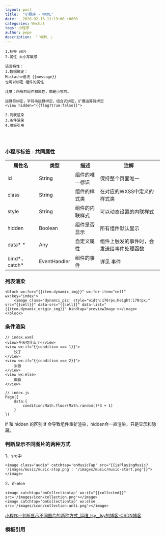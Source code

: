 ```yaml
---
layout: post
title:  "小程序 - WXML"
date:   2020-02-13 11:19:00 +0800
categories: Wechat
tags: 小程序
author: pepe
description: 『 WXML 』
---
```


```
1.标签 闭合
2.属性 大小写敏感

语言特性：
1.数据绑定：
Mustache语法 {{message}}
也可以绑定 组件的属性

注意：所有的组件和属性，都是小写的。

运算符绑定，字符串运算绑定，组合式绑定，扩展运算符绑定
<view hidden="{{flag?true:false}}">

2.列表渲染
3.条件渲染
4.模板引用




```

### **小程序标签 - 共同属性**
<table>
<tbody>
    <tr>
        <th>属性名</th><th>类型</th><th>描述</th><th>注解</th>
    </tr>
    <tr>
        <td>id</td><td>String</td><td>组件的唯一标识</td><td>保持整个页面唯一</td>
    </tr>
    <tr>
        <td>class</td><td>String</td><td>组件的样式类</td><td>在对应的WXSS中定义的样式类</td>
    </tr>
	<tr>
        <td>style</td><td>String</td><td>组件的内联样式</td><td>可以动态设置的内联样式</td>
    </tr>
	<tr>
        <td>hidden</td><td>Boolean</td><td>组件是否显示</td><td>所有组件默认显示</td>
    </tr>
	<tr>
        <td>data* *</td><td>Any</td><td>自定义属性</td><td>组件上触发的事件时，会发送给事件处理函数</td>
    </tr>
	<tr>
        <td>bind*，catch* </td><td>EventHandler</td><td>组件的事件</td><td>详见 事件</td>
    </tr>
</tbody>
</table>

### **列表渲染**

```
<block wx:for="{{item.dynamic_img}}" wx:for-item="cell" wx:key="index">
    <image class='dynamci_pic' style="width:170rpx;height:170rpx;" src="{{cell}}" data-src="{{cell}}" data-list="{{item.dynamic_origin_img}}" bindtap='previewImage'></image>
</block>
```

### **条件渲染**

```
// index.wxml
<view>今天吃什么？</view>
<view wx:if="{{condition === 1}}">
	饺子
</view>
<view wx:if="{{condition === 2}}">
	米饭
</view>
<view wx:else>
	面食
</view>

// index.js
Page({
	data:{
		condition:Math.floor(Math.random()*3 + 1)
	}
})
```
if 和 hidden 的区别:if 会导致组件重新渲染，hidden会一直渲染，只是显示和隐藏。

### **判断显示不同图片的两种方式**

1、src中
```
<image class="audio" catchtap='onMusicTap' src="{{isPlayingMusic? '/images/music/music-stop.png': '/images/music/music-start.png'}}"></image>
```

2、if-else

```
<image catchtap='onCollectiontap' wx:if="{{collected}}" src='/images/icon/collection.png'></image>
<image catchtap='onCollectiontap' wx:else src='/images/icon/collection-anti.png'></image>
```

[小程序--判断显示不同图片的两种方式_运维_lsy__lsy的博客-CSDN博客](https://blog.csdn.net/lsy__lsy/article/details/80431599)


### **模板引用**






